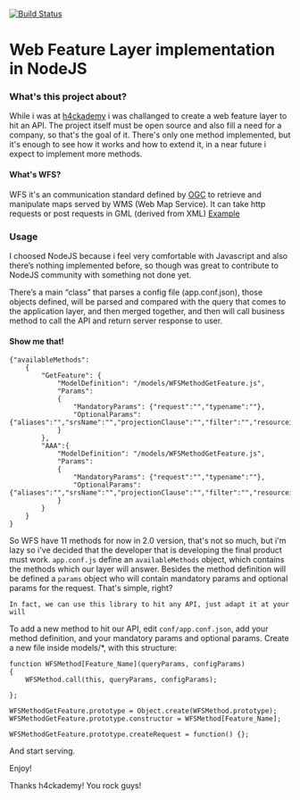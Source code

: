 [![Build Status](https://travis-ci.org/jarpi/node_wfs_api.svg?branch=master)](https://travis-ci.org/jarpi/node_wfs_api) 

# Web Feature Layer implementation in NodeJS 


### What's this project about? 

While i was at [h4ckademy](http://www.h4ckademy.com/) i was challanged to create a web feature layer 
to hit an API. The project itself must be open source and also fill a need for a company, so that's the goal of it. There's only one method implemented, but it's enough to see how it works and how to extend it, in a near future i expect to implement more methods. 

#### What's WFS? 

WFS it's an communication standard defined by [OGC](http://www.opengeospatial.org/standards/wfs) to retrieve and manipulate maps served by WMS (Web Map Service). It can take http requests or post requests in GML (derived from XML) 
[Example](http://giswebservices.massgis.state.ma.us/geoserver/wms?VERSION=1.1.1&REQUEST=GetMap&SERVICE=WMS&LAYERS=massgis:GISDATA.TOWNS_POLYM,massgis:GISDATA.NAVTEQRDS_ARC,massgis:GISDATA.NAVTEQRDS_ARC_INT&SRS=EPSG:26986&BBOX=232325.38526025353,898705.3447384972,238934.49648710093,903749.1401484597&WIDTH=570&HEIGHT=435&FORMAT=image/png&STYLES=Black_Lines,GISDATA.NAVTEQRDS_ARC::ForOrthos,GISDATA.NAVTEQRDS_ARC_INT::Default&TRANSPARENT=TRUE) 

### Usage  

I choosed NodeJS because i feel very comfortable with Javascript and also there’s nothing implemented before, so though was great to contribute to NodeJS community with something not done yet.

There’s a main “class” that parses a config file (app.conf.json), those objects defined, will be parsed and compared with the query that comes to the application layer, and then merged together, and then will call business method to call the API and return server response to user.


#### Show me that! 

```
{"availableMethods":
	{
		"GetFeature": {
			"ModelDefinition": "/models/WFSMethodGetFeature.js", 
			"Params": 
			{
				"MandatoryParams": {"request":"","typename":""},
				"OptionalParams": {"aliases":"","srsName":"","projectionClause":"","filter":"","resourceid":"","bbox":"","sortby":"","storedquery_id":"","storedquery_parameter":""}  
			} 
		}, 
		"AAA":{
			"ModelDefinition": "/models/WFSMethodGetFeature.js", 
			"Params": 
			{
				"MandatoryParams": {"request":"","typename":""},
				"OptionalParams": {"aliases":"","srsName":"","projectionClause":"","filter":"","resourceid":"","bbox":"","sortby":"","storedquery_id":"","storedquery_parameter":""}  
			} 
		}
	} 
} 
``` 
So WFS have 11 methods for now in 2.0 version, that's not so much, but i'm lazy so i've decided that the developer that is developing the final product must work. 
```app.conf.js``` define an ```availableMethods``` object, which contains the methods which our layer will answer. Besides the method definition will be defined a ```params``` object who will contain mandatory params and optional params for the request. That's simple, right? 

```In fact, we can use this library to hit any API, just adapt it at your will  ``` 

To add a new method to hit our API, edit ```conf/app.conf.json```, add your method definition, and your mandatory params and optional params. 
Create a new file inside models/*, with this structure: 
```
function WFSMethod[Feature_Name](queryParams, configParams) 
{ 
	WFSMethod.call(this, queryParams, configParams); 
	
}; 

WFSMethodGetFeature.prototype = Object.create(WFSMethod.prototype); 
WFSMethodGetFeature.prototype.constructor = WFSMethod[Feature_Name];  

WFSMethodGetFeature.prototype.createRequest = function() {}; 
``` 
And start serving. 

Enjoy! 

Thanks h4ckademy! You rock guys! 
